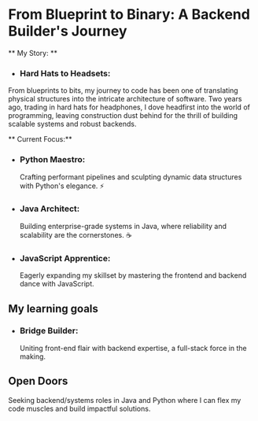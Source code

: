 # From Blueprint to Binary: A Backend Builder's Journey

** My Story: **
- ### Hard Hats to Headsets:
From blueprints to bits, my journey to code has been one of translating physical structures into the intricate architecture of software. Two years ago, trading in hard hats for headphones, I dove headfirst into the world of programming, leaving construction dust behind for the thrill of building scalable systems and robust backends.

** Current Focus:**
- ### Python Maestro:
  Crafting performant pipelines and sculpting dynamic data structures with Python's elegance. ⚡️
- ### Java Architect:
  Building enterprise-grade systems in Java, where reliability and scalability are the cornerstones. ☕️
- ### JavaScript Apprentice:
  Eagerly expanding my skillset by mastering the frontend and backend dance with JavaScript.

## My learning goals  
- ### Bridge Builder:
  Uniting front-end flair with backend expertise, a full-stack force in the making.

## Open Doors   
Seeking backend/systems roles in Java and Python where I can flex my code muscles and build impactful solutions.

